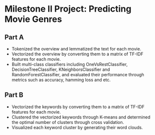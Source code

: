 # Milestone II Project: Predicting Movie Genres

## Part A
- Tokenized the overview and lemmatized the text for each movie.
- Vectorized the overview by converting them to a matrix of TF-IDF features for each movie.
- Built multi-class classifiers including OneVsRestClassifier, DecisionTreeClassifier,
    KNeighborsClassifier and RandomForestClassifier, and evaluated their performance through metrics
    such as accuracy, hamming loss and etc.

## Part B
- Vectorized the keywords by converting them to a matrix of TF-IDF features for each movie.
- Clustered the vectorized keywords through K-means and determined the optimal number of clusters through cross validation.
- Visualized each keyword cluster by generating their word clouds.
